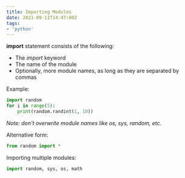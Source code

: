 ```yaml
---
title: Importing Modules
date: 2021-09-11T14:47:00Z
tags:
- 'python'
---
```


**import** statement consists of the following:

* The _import_ keyword
* The name of the module
* Optionally, more module names, as long as they are separated by commas

Example: 

```python
import random
for i in range(5):
    print(random.randint(1, 10))
```

_Note: don't overwrite module names like os, sys, random, etc._

Alternative form:

```python
from random import *
```

Importing multiple modules:

```python
import random, sys, os, math
```


